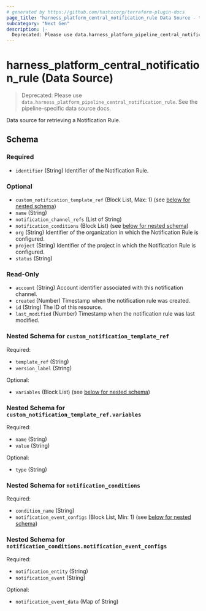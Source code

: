 ```yaml
---
# generated by https://github.com/hashicorp/terraform-plugin-docs
page_title: "harness_platform_central_notification_rule Data Source - terraform-provider-harness"
subcategory: "Next Gen"
description: |-
  Deprecated: Please use data.harness_platform_pipeline_central_notification_rule. Data source for retrieving a Notification Rule.
---
```


# harness_platform_central_notification_rule (Data Source)

> Deprecated: Please use `data.harness_platform_pipeline_central_notification_rule`. See the pipeline-specific data source docs.

Data source for retrieving a Notification Rule.



<!-- schema generated by tfplugindocs -->
## Schema

### Required

- `identifier` (String) Identifier of the Notification Rule.

### Optional

- `custom_notification_template_ref` (Block List, Max: 1) (see [below for nested schema](#nestedblock--custom_notification_template_ref))
- `name` (String)
- `notification_channel_refs` (List of String)
- `notification_conditions` (Block List) (see [below for nested schema](#nestedblock--notification_conditions))
- `org` (String) Identifier of the organization in which the Notification Rule is configured.
- `project` (String) Identifier of the project in which the Notification Rule is configured.
- `status` (String)

### Read-Only

- `account` (String) Account identifier associated with this notification channel.
- `created` (Number) Timestamp when the notification rule was created.
- `id` (String) The ID of this resource.
- `last_modified` (Number) Timestamp when the notification rule was last modified.

<a id="nestedblock--custom_notification_template_ref"></a>
### Nested Schema for `custom_notification_template_ref`

Required:

- `template_ref` (String)
- `version_label` (String)

Optional:

- `variables` (Block List) (see [below for nested schema](#nestedblock--custom_notification_template_ref--variables))

<a id="nestedblock--custom_notification_template_ref--variables"></a>
### Nested Schema for `custom_notification_template_ref.variables`

Required:

- `name` (String)
- `value` (String)

Optional:

- `type` (String)



<a id="nestedblock--notification_conditions"></a>
### Nested Schema for `notification_conditions`

Required:

- `condition_name` (String)
- `notification_event_configs` (Block List, Min: 1) (see [below for nested schema](#nestedblock--notification_conditions--notification_event_configs))

<a id="nestedblock--notification_conditions--notification_event_configs"></a>
### Nested Schema for `notification_conditions.notification_event_configs`

Required:

- `notification_entity` (String)
- `notification_event` (String)

Optional:

- `notification_event_data` (Map of String)
